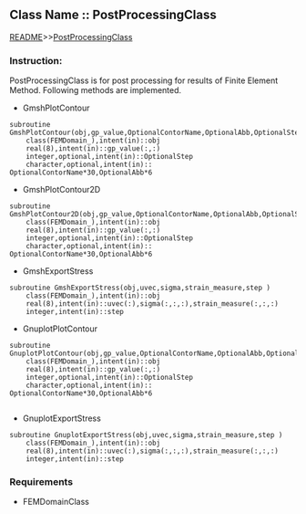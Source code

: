 ## Class Name :: PostProcessingClass

[README](README.md)>>[PostProcessingClass](Document/PostProcessingClass.md)

### Instruction:
PostProcessingClass is for post processing for results of Finite Element Method. Following methods are implemented.

* GmshPlotContour
```
subroutine GmshPlotContour(obj,gp_value,OptionalContorName,OptionalAbb,OptionalStep)
	class(FEMDomain_),intent(in)::obj
	real(8),intent(in)::gp_value(:,:)
	integer,optional,intent(in)::OptionalStep
	character,optional,intent(in):: OptionalContorName*30,OptionalAbb*6

```



* GmshPlotContour2D
```
subroutine GmshPlotContour2D(obj,gp_value,OptionalContorName,OptionalAbb,OptionalStep)
	class(FEMDomain_),intent(in)::obj
	real(8),intent(in)::gp_value(:,:)
	integer,optional,intent(in)::OptionalStep
	character,optional,intent(in):: OptionalContorName*30,OptionalAbb*6

```



* GmshExportStress
```
subroutine GmshExportStress(obj,uvec,sigma,strain_measure,step )
	class(FEMDomain_),intent(in)::obj
	real(8),intent(in)::uvec(:),sigma(:,:,:),strain_measure(:,:,:)
	integer,intent(in)::step

```


* GnuplotPlotContour
```
subroutine GnuplotPlotContour(obj,gp_value,OptionalContorName,OptionalAbb,OptionalStep)
	class(FEMDomain_),intent(in)::obj
	real(8),intent(in)::gp_value(:,:)
	integer,optional,intent(in)::OptionalStep
	character,optional,intent(in):: OptionalContorName*30,OptionalAbb*6


```




* GnuplotExportStress
```
subroutine GnuplotExportStress(obj,uvec,sigma,strain_measure,step )
	class(FEMDomain_),intent(in)::obj
	real(8),intent(in)::uvec(:),sigma(:,:,:),strain_measure(:,:,:)
	integer,intent(in)::step
```

### Requirements
- FEMDomainClass